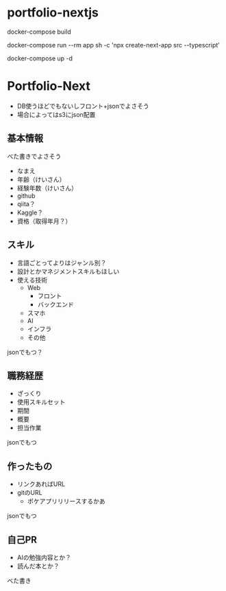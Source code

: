 # portfolio-nextjs

docker-compose build

docker-compose run --rm app sh -c 'npx create-next-app src --typescript'

docker-compose up -d

# Portfolio-Next
- DB使うほどでもないしフロント+jsonでよさそう
- 場合によってはs3にjson配置


## 基本情報
べた書きでよさそう

- なまえ
- 年齢（けいさん）
- 経験年数（けいさん）
- github
- qiita？
- Kaggle？
- 資格（取得年月？）

## スキル
- 言語ごとってよりはジャンル別？
- 設計とかマネジメントスキルもほしい
- 使える技術
  - Web
    - フロント
    - バックエンド
  - スマホ
  - AI
  - インフラ
  - その他

jsonでもつ？

## 職務経歴
- ざっくり
- 使用スキルセット
- 期間
- 概要
- 担当作業

jsonでもつ

## 作ったもの
- リンクあればURL
- gitのURL
  - ポケアプリリリースするかあ

jsonでもつ
## 自己PR
- AIの勉強内容とか？
- 読んだ本とか？

べた書き